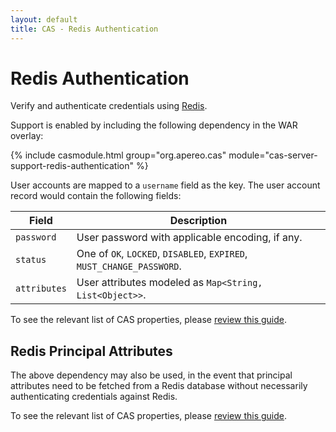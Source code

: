 ```yaml
---
layout: default
title: CAS - Redis Authentication
---
```


# Redis Authentication

Verify and authenticate credentials using [Redis](https://redis.io/).

Support is enabled by including the following dependency in the WAR overlay:

{% include casmodule.html group="org.apereo.cas" module="cas-server-support-redis-authentication" %}

User accounts are mapped to a `username` field as the key. The user account record would contain the following fields:

| Field                     | Description    
|---------------------------|----------------------------------------------------------------------------
| `password`           | User password with applicable encoding, if any.
| `status`             | One of `OK`, `LOCKED`, `DISABLED`, `EXPIRED`, `MUST_CHANGE_PASSWORD`.
| `attributes`         | User attributes modeled as `Map<String, List<Object>>`.

To see the relevant list of CAS properties,
please [review this guide](../configuration/Configuration-Properties.html#redis-authentication).

## Redis Principal Attributes

The above dependency may also be used, in the event that principal attributes need to be fetched from a 
Redis database without necessarily authenticating credentials against Redis. 

To see the relevant list of CAS properties, please [review this guide](../configuration/Configuration-Properties.html#redis).
